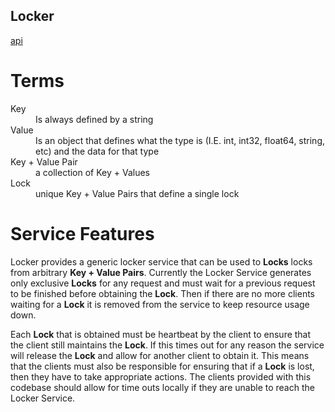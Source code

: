 Locker
------
[api](https://danlavine.github.io/willow/docs/openapi/locker/)


# Terms
<dl>
<dt>Key</dt>
  <dd>Is always defined by a string</dd>
<dt>Value</dt>
  <dd>Is an object that defines what the type is (I.E. int, int32, float64, string, etc) and the data for that type</dd>
<dt>Key + Value Pair</dt>
  <dd>a collection of Key + Values</dd>
<dt>Lock</dt>
  <dd>unique Key + Value Pairs that define a single lock</dd>
</dl>

# Service Features

Locker provides a generic locker service that can be used to **Locks** locks from arbitrary **Key + Value Pairs**. 
Currently the Locker Service generates only exclusive **Locks** for any request and must wait for a previous request to be
finished before obtaining the **Lock**. Then if there are no more clients waiting for a **Lock** it is removed from the
service to keep resource usage down.

Each **Lock** that is obtained must be heartbeat by the client to ensure that the client still maintains the **Lock**. If this
times out for any reason the service will release the **Lock** and allow for another client to obtain it. This means that the
clients must also be responsible for ensuring that if a **Lock** is lost, then they have to take appropriate actions. The clients
provided with this codebase should allow for time outs locally if they are unable to reach the Locker Service.  